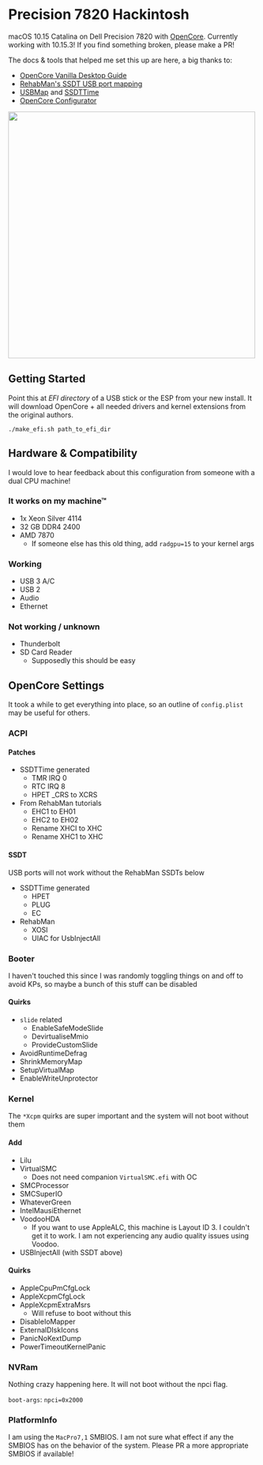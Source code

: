 # Precision 7820 Hackintosh

macOS 10.15 Catalina on Dell Precision 7820 with [OpenCore](https://github.com/acidanthera/OpenCorePkg). Currently working with 10.15.3! If you find something broken, please make a PR!

The docs & tools that helped me set this up are here, a big thanks to:

- [OpenCore Vanilla Desktop Guide](https://khronokernel-2.gitbook.io/opencore-vanilla-desktop-guide/)
- [RehabMan's SSDT USB port mapping](https://www.tonymacx86.com/threads/guide-creating-a-custom-ssdt-for-usbinjectall-kext.211311/)
- [USBMap](https://github.com/corpnewt/USBMap) and [SSDTTime](https://github.com/corpnewt/SSDTTime)
- [OpenCore Configurator](https://mackie100projects.altervista.org/opencore-configurator/)

<img src="https://i.imgur.com/saOVNOM.png" width="500" />

## Getting Started

Point this at _EFI directory_ of a USB stick or the ESP from your new install. It will download OpenCore + all needed drivers and kernel extensions from the original authors.

```
./make_efi.sh path_to_efi_dir
```

## Hardware & Compatibility

I would love to hear feedback about this configuration from someone with a dual CPU machine!

### It works on my machine™
- 1x Xeon Silver 4114
- 32 GB DDR4 2400
- AMD 7870
  - If someone else has this old thing, add `radgpu=15` to your kernel args

### Working
- USB 3 A/C
- USB 2
- Audio
- Ethernet

### Not working / unknown
- Thunderbolt
- SD Card Reader
  - Supposedly this should be easy

## OpenCore Settings

It took a while to get everything into place, so an outline of `config.plist` may be useful for others.

### ACPI

#### Patches

- SSDTTime generated
  - TMR IRQ 0
  - RTC IRQ 8
  - HPET _CRS to XCRS
- From RehabMan tutorials
  - EHC1 to EH01
  - EHC2 to EH02
  - Rename XHCI to XHC
  - Rename XHC1 to XHC

#### SSDT

USB ports will not work without the RehabMan SSDTs below

- SSDTTime generated
  - HPET
  - PLUG
  - EC
- RehabMan
  - XOSI
  - UIAC for UsbInjectAll

### Booter

I haven't touched this since I was randomly toggling things on and off to avoid KPs, so maybe a bunch of this stuff can be disabled

#### Quirks

- `slide` related
  - EnableSafeModeSlide
  - DevirtualiseMmio
  - ProvideCustomSlide
- AvoidRuntimeDefrag
- ShrinkMemoryMap
- SetupVirtualMap
- EnableWriteUnprotector

### Kernel

The `*Xcpm` quirks are super important and the system will not boot without them

#### Add

- Lilu
- VirtualSMC
  - Does not need companion `VirtualSMC.efi` with OC
- SMCProcessor
- SMCSuperIO
- WhateverGreen
- IntelMausiEthernet
- VoodooHDA
  - If you want to use AppleALC, this machine is Layout ID 3. I couldn't get it to work. I am not experiencing any audio quality issues using Voodoo.
- USBInjectAll (with SSDT above)

#### Quirks

- AppleCpuPmCfgLock
- AppleXcpmCfgLock
- AppleXcpmExtraMsrs
  - Will refuse to boot without this
- DisableIoMapper
- ExternalDIskIcons
- PanicNoKextDump
- PowerTimeoutKernelPanic

### NVRam

Nothing crazy happening here. It will not boot without the npci flag.

`boot-args`: `npci=0x2000`

### PlatformInfo

I am using the `MacPro7,1` SMBIOS. I am not sure what effect if any the SMBIOS has on the behavior of the system. Please PR a more appropriate SMBIOS if available!